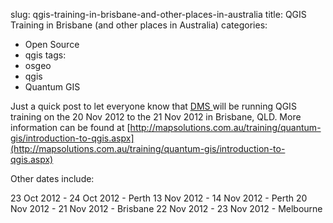 slug: qgis-training-in-brisbane-and-other-places-in-australia
title: QGIS Training in Brisbane (and other places in Australia)
categories:
- Open Source
- qgis
tags:
- osgeo
- qgis
- Quantum GIS

Just a quick post to let everyone know that [DMS ](http://mapsolutions.com.au)will be running QGIS training on the 20 Nov 2012 to the 21 Nov 2012 in Brisbane, QLD. More information can be found at [http://mapsolutions.com.au/training/quantum-gis/introduction-to-qgis.aspx](http://mapsolutions.com.au/training/quantum-gis/introduction-to-qgis.aspx)

Other dates include:

23 Oct 2012 - 24 Oct 2012 - Perth
13 Nov 2012 - 14 Nov 2012 - Perth
20 Nov 2012 - 21 Nov 2012 - Brisbane
22 Nov 2012 - 23 Nov 2012 - Melbourne

